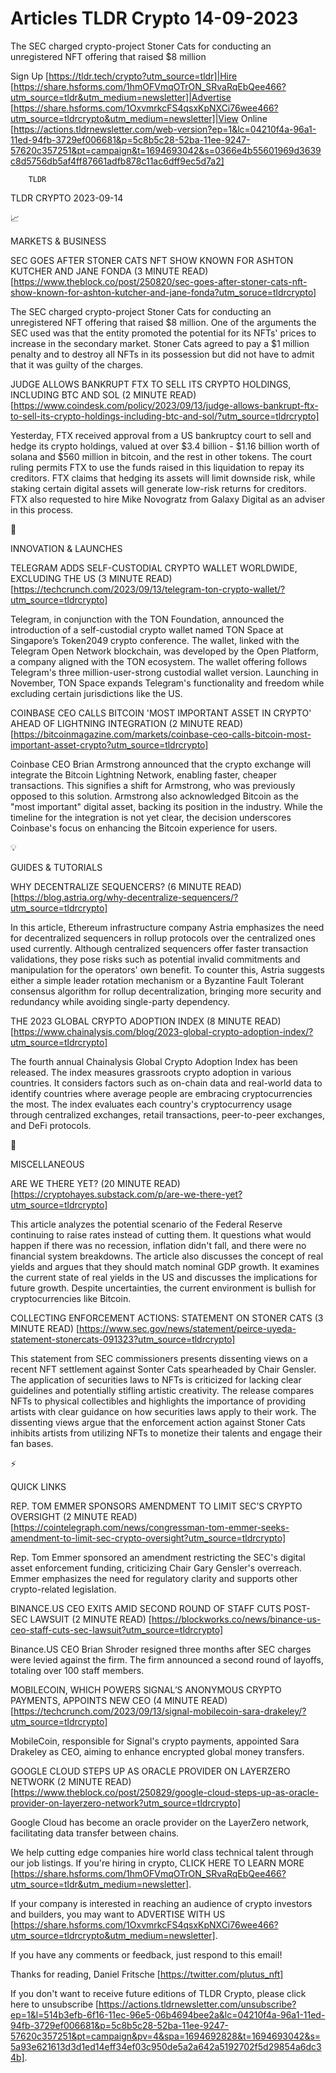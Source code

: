 # Articles TLDR Crypto 14-09-2023

The SEC charged crypto-project Stoner Cats for conducting an
unregistered NFT offering that raised $8 million  

Sign Up [https://tldr.tech/crypto?utm_source=tldr]|Hire
[https://share.hsforms.com/1hmOFVmqOTrON_SRvaRqEbQee466?utm_source=tldr&utm_medium=newsletter]|Advertise
[https://share.hsforms.com/1OxvmrkcFS4qsxKpNXCi76wee466?utm_source=tldrcrypto&utm_medium=newsletter]|View
Online
[https://actions.tldrnewsletter.com/web-version?ep=1&lc=04210f4a-96a1-11ed-94fb-3729ef006681&p=5c8b5c28-52ba-11ee-9247-57620c357251&pt=campaign&t=1694693042&s=0366e4b55601969d3639c8d5756db5af4ff87661adfb878c11ac6dff9ec5d7a2]


		TLDR 

TLDR CRYPTO 2023-09-14

📈 

MARKETS & BUSINESS

SEC GOES AFTER STONER CATS NFT SHOW KNOWN FOR ASHTON KUTCHER AND JANE
FONDA (3 MINUTE READ)
[https://www.theblock.co/post/250820/sec-goes-after-stoner-cats-nft-show-known-for-ashton-kutcher-and-jane-fonda?utm_soruce=tldrcrypto]

The SEC charged crypto-project Stoner Cats for conducting an
unregistered NFT offering that raised $8 million. One of the arguments
the SEC used was that the entity promoted the potential for its NFTs'
prices to increase in the secondary market. Stoner Cats agreed to pay
a $1 million penalty and to destroy all NFTs in its possession but did
not have to admit that it was guilty of the charges. 

JUDGE ALLOWS BANKRUPT FTX TO SELL ITS CRYPTO HOLDINGS, INCLUDING BTC
AND SOL (2 MINUTE READ)
[https://www.coindesk.com/policy/2023/09/13/judge-allows-bankrupt-ftx-to-sell-its-crypto-holdings-including-btc-and-sol/?utm_source=tldrcrypto]

Yesterday, FTX received approval from a US bankruptcy court to sell
and hedge its crypto holdings, valued at over $3.4 billion - $1.16
billion worth of solana and $560 million in bitcoin, and the rest in
other tokens. The court ruling permits FTX to use the funds raised in
this liquidation to repay its creditors. FTX claims that hedging its
assets will limit downside risk, while staking certain digital assets
will generate low-risk returns for creditors. FTX also requested to
hire Mike Novogratz from Galaxy Digital as an adviser in this process.


🚀 

INNOVATION & LAUNCHES

TELEGRAM ADDS SELF-CUSTODIAL CRYPTO WALLET WORLDWIDE, EXCLUDING THE US
(3 MINUTE READ)
[https://techcrunch.com/2023/09/13/telegram-ton-crypto-wallet/?utm_source=tldrcrypto]

Telegram, in conjunction with the TON Foundation, announced the
introduction of a self-custodial crypto wallet named TON Space at
Singapore’s Token2049 crypto conference. The wallet, linked with the
Telegram Open Network blockchain, was developed by the Open Platform,
a company aligned with the TON ecosystem. The wallet offering follows
Telegram's three million-user-strong custodial wallet version.
Launching in November, TON Space expands Telegram's functionality and
freedom while excluding certain jurisdictions like the US. 

COINBASE CEO CALLS BITCOIN 'MOST IMPORTANT ASSET IN CRYPTO' AHEAD OF
LIGHTNING INTEGRATION (2 MINUTE READ)
[https://bitcoinmagazine.com/markets/coinbase-ceo-calls-bitcoin-most-important-asset-crypto?utm_source=tldrcrypto]

Coinbase CEO Brian Armstrong announced that the crypto exchange will
integrate the Bitcoin Lightning Network, enabling faster, cheaper
transactions. This signifies a shift for Armstrong, who was previously
opposed to this solution. Armstrong also acknowledged Bitcoin as the
"most important" digital asset, backing its position in the industry.
While the timeline for the integration is not yet clear, the decision
underscores Coinbase's focus on enhancing the Bitcoin experience for
users. 

💡 

GUIDES & TUTORIALS

WHY DECENTRALIZE SEQUENCERS? (6 MINUTE READ)
[https://blog.astria.org/why-decentralize-sequencers/?utm_source=tldrcrypto]

In this article, Ethereum infrastructure company Astria emphasizes the
need for decentralized sequencers in rollup protocols over the
centralized ones used currently. Although centralized sequencers offer
faster transaction validations, they pose risks such as potential
invalid commitments and manipulation for the operators' own benefit.
To counter this, Astria suggests either a simple leader rotation
mechanism or a Byzantine Fault Tolerant consensus algorithm for rollup
decentralization, bringing more security and redundancy while avoiding
single-party dependency. 

THE 2023 GLOBAL CRYPTO ADOPTION INDEX (8 MINUTE READ)
[https://www.chainalysis.com/blog/2023-global-crypto-adoption-index/?utm_source=tldrcrypto]

The fourth annual Chainalysis Global Crypto Adoption Index has been
released. The index measures grassroots crypto adoption in various
countries. It considers factors such as on-chain data and real-world
data to identify countries where average people are embracing
cryptocurrencies the most. The index evaluates each country's
cryptocurrency usage through centralized exchanges, retail
transactions, peer-to-peer exchanges, and DeFi protocols. 

🦄 

MISCELLANEOUS

ARE WE THERE YET? (20 MINUTE READ)
[https://cryptohayes.substack.com/p/are-we-there-yet?utm_source=tldrcrypto]

This article analyzes the potential scenario of the Federal Reserve
continuing to raise rates instead of cutting them. It questions what
would happen if there was no recession, inflation didn't fall, and
there were no financial system breakdowns. The article also discusses
the concept of real yields and argues that they should match nominal
GDP growth. It examines the current state of real yields in the US and
discusses the implications for future growth. Despite uncertainties,
the current environment is bullish for cryptocurrencies like Bitcoin. 

COLLECTING ENFORCEMENT ACTIONS: STATEMENT ON STONER CATS (3 MINUTE
READ)
[https://www.sec.gov/news/statement/peirce-uyeda-statement-stonercats-091323?utm_source=tldrcrypto]

This statement from SEC commissioners presents dissenting views on a
recent NFT settlement against Sonter Cats spearheaded by Chair
Gensler. The application of securities laws to NFTs is criticized for
lacking clear guidelines and potentially stifling artistic creativity.
The release compares NFTs to physical collectibles and highlights the
importance of providing artists with clear guidance on how securities
laws apply to their work. The dissenting views argue that the
enforcement action against Stoner Cats inhibits artists from utilizing
NFTs to monetize their talents and engage their fan bases. 

⚡ 

QUICK LINKS

REP. TOM EMMER SPONSORS AMENDMENT TO LIMIT SEC’S CRYPTO OVERSIGHT (2
MINUTE READ)
[https://cointelegraph.com/news/congressman-tom-emmer-seeks-amendment-to-limit-sec-crypto-oversight?utm_source=tldrcrypto]

Rep. Tom Emmer sponsored an amendment restricting the SEC's digital
asset enforcement funding, criticizing Chair Gary Gensler's overreach.
Emmer emphasizes the need for regulatory clarity and supports other
crypto-related legislation. 

BINANCE.US CEO EXITS AMID SECOND ROUND OF STAFF CUTS POST-SEC LAWSUIT
(2 MINUTE READ)
[https://blockworks.co/news/binance-us-ceo-staff-cuts-sec-lawsuit?utm_source=tldrcrypto]

Binance.US CEO Brian Shroder resigned three months after SEC charges
were levied against the firm. The firm announced a second round of
layoffs, totaling over 100 staff members. 

MOBILECOIN, WHICH POWERS SIGNAL’S ANONYMOUS CRYPTO PAYMENTS,
APPOINTS NEW CEO (4 MINUTE READ)
[https://techcrunch.com/2023/09/13/signal-mobilecoin-sara-drakeley/?utm_source=tldrcrypto]

MobileCoin, responsible for Signal's crypto payments, appointed Sara
Drakeley as CEO, aiming to enhance encrypted global money transfers. 

GOOGLE CLOUD STEPS UP AS ORACLE PROVIDER ON LAYERZERO NETWORK (2
MINUTE READ)
[https://www.theblock.co/post/250829/google-cloud-steps-up-as-oracle-provider-on-layerzero-network?utm_source=tldrcrypto]

Google Cloud has become an oracle provider on the LayerZero network,
facilitating data transfer between chains. 

 We help cutting edge companies hire world class technical talent
through our job listings. If you're hiring in crypto, CLICK HERE TO
LEARN MORE
[https://share.hsforms.com/1hmOFVmqOTrON_SRvaRqEbQee466?utm_source=tldr&utm_medium=newsletter].


If your company is interested in reaching an audience of crypto
investors and builders, you may want to ADVERTISE WITH US
[https://share.hsforms.com/1OxvmrkcFS4qsxKpNXCi76wee466?utm_source=tldrcrypto&utm_medium=newsletter].


If you have any comments or feedback, just respond to this email! 

Thanks for reading, 
Daniel Fritsche [https://twitter.com/plutus_nft] 

If you don't want to receive future editions of TLDR Crypto,
please click here to unsubscribe
[https://actions.tldrnewsletter.com/unsubscribe?ep=1&l=514b3efb-6f16-11ec-96e5-06b4694bee2a&lc=04210f4a-96a1-11ed-94fb-3729ef006681&p=5c8b5c28-52ba-11ee-9247-57620c357251&pt=campaign&pv=4&spa=1694692828&t=1694693042&s=5a93e621613d3d1ed14eff34ef03c950de5a2a642a5192702f5d29854a6dc34b].
